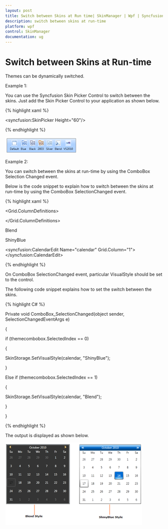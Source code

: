 ```yaml
---
layout: post
title: Switch between Skins at Run time| SkinManager | Wpf | Syncfusion
description: switch between skins at run-time
platform: wpf
control: SkinManager
documentation: ug
---
```


# Switch between Skins at Run-time

Themes can be dynamically switched.

Example 1:

You can use the Syncfusion Skin Picker Control to switch between the skins. Just add the Skin Picker Control to your application as shown below.



{% highlight xaml %}

<syncfusion:SkinPicker Height="60"/>


{% endhighlight %}


![](Switch-between-Skins-at-Run-time_images/Switch-between-Skins-at-Run-time_img1.png)





Example 2:

You can switch between the skins at run-time by using the ComboBox Selection Changed event. 

Below is the code snippet to explain how to switch between the skins at run-time by using the ComboBox SelectionChanged event.



{% highlight xaml %}

<Grid Name="grid">        

<Grid.ColumnDefinitions>

<ColumnDefinition Width="*"/>

<ColumnDefinition Width="*"/>

</Grid.ColumnDefinitions>

<ComboBox Name="themecombobox" Grid.Column="0" SelectionChanged="ComboBox_SelectionChanged" Width="150" Height="30">

<ComboBoxItem> Blend </ComboBoxItem>

<ComboBoxItem> ShinyBlue </ComboBoxItem>

</ComboBox>

<syncfusion:CalendarEdit Name="calendar" Grid.Column="1"></syncfusion:CalendarEdit>        

</Grid>


{% endhighlight %}


On ComboBox SelectionChanged event, particular VisualStyle should be set to the control. 

The following code snippet explains how to set the switch between the skins.



{% highlight C# %}



Private void ComboBox_SelectionChanged(object sender, SelectionChangedEventArgs e)

{

if (themecombobox.SelectedIndex == 0)

{

SkinStorage.SetVisualStyle(calendar, "ShinyBlue");

}

Else if (themecombobox.SelectedIndex == 1)

{

SkinStorage.SetVisualStyle(calendar, "Blend");

}

}


{% endhighlight %}


The output is displayed as shown below.



![](Switch-between-Skins-at-Run-time_images/Switch-between-Skins-at-Run-time_img2.png)




